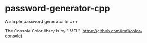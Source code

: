 # password-generator-cpp
A simple password generator in c++


The Console Color libary is by "IMFL" (https://github.com/imfl/color-console)
